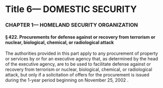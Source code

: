 
# Title 6— DOMESTIC SECURITY
### CHAPTER 1— HOMELAND SECURITY ORGANIZATION
#### § 422. Procurements for defense against or recovery from terrorism or nuclear, biological, chemical, or radiological attack

The authorities provided in this part apply to any procurement of property or services by or for an executive agency that, as determined by the head of the executive agency, are to be used to facilitate defense against or recovery from terrorism or nuclear, biological, chemical, or radiological attack, but only if a solicitation of offers for the procurement is issued during the 1-year period beginning on November 25, 2002 .
